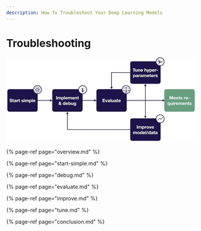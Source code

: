 ```yaml
---
description: How To Troubleshoot Your Deep Learning Models
---
```


# Troubleshooting

![](../../.gitbook/assets/debugging_overview.jpg)

{% page-ref page="overview.md" %}

{% page-ref page="start-simple.md" %}

{% page-ref page="debug.md" %}

{% page-ref page="evaluate.md" %}

{% page-ref page="improve.md" %}

{% page-ref page="tune.md" %}

{% page-ref page="conclusion.md" %}

